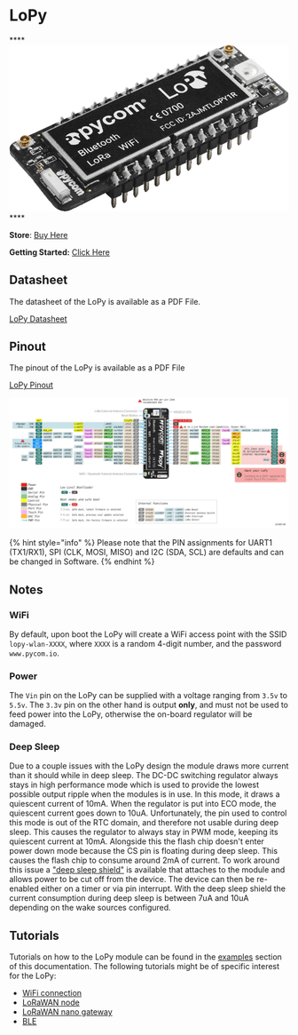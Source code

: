 # LoPy

\*\*\*\*![](../../.gitbook/assets/assets-lil0igdl11z7jos_jpx-lkn7scqkkkb6tqb3uyo-lkn80ythqnrgah01r2m-lopy-1.png) ****

**Store**: [Buy Here](https://pycom.io/product/lopy)

**Getting Started:** [Click Here](../../gettingstarted/connection/lopy.md)

## Datasheet

The datasheet of the LoPy is available as a PDF File.

[LoPy Datasheet](../../.gitbook/assets/lopy-specsheet.pdf)
## Pinout

The pinout of the LoPy is available as a PDF File

[LoPy Pinout](../../.gitbook/assets/lopy-pinout.pdf)

![](../../.gitbook/assets/lopy-pinout.png)

{% hint style="info" %}
Please note that the PIN assignments for UART1 \(TX1/RX1\), SPI \(CLK, MOSI, MISO\) and I2C \(SDA, SCL\) are defaults and can be changed in Software.
{% endhint %}

## Notes

### WiFi

By default, upon boot the LoPy will create a WiFi access point with the SSID `lopy-wlan-XXXX`, where `XXXX` is a random 4-digit number, and the password `www.pycom.io`.

### Power

The `Vin` pin on the LoPy can be supplied with a voltage ranging from `3.5v` to `5.5v`. The `3.3v` pin on the other hand is output **only**, and must not be used to feed power into the LoPy, otherwise the on-board regulator will be damaged.

### Deep Sleep

Due to a couple issues with the LoPy design the module draws more current than it should while in deep sleep. The DC-DC switching regulator always stays in high performance mode which is used to provide the lowest possible output ripple when the modules is in use. In this mode, it draws a quiescent current of 10mA. When the regulator is put into ECO mode, the quiescent current goes down to 10uA. Unfortunately, the pin used to control this mode is out of the RTC domain, and therefore not usable during deep sleep. This causes the regulator to always stay in PWM mode, keeping its quiescent current at 10mA. Alongside this the flash chip doesn't enter power down mode because the CS pin is floating during deep sleep. This causes the flash chip to consume around 2mA of current. To work around this issue a ["deep sleep shield"](../boards/deepsleep/) is available that attaches to the module and allows power to be cut off from the device. The device can then be re-enabled either on a timer or via pin interrupt. With the deep sleep shield the current consumption during deep sleep is between 7uA and 10uA depending on the wake sources configured.

## Tutorials

Tutorials on how to the LoPy module can be found in the [examples](../../tutorials/introduction.md) section of this documentation. The following tutorials might be of specific interest for the LoPy:

* [WiFi connection](../../tutorials/all/wlan.md)
* [LoRaWAN node](../../tutorials/lora/lorawan-abp.md)
* [LoRaWAN nano gateway](../../tutorials/lora/lorawan-nano-gateway.md)
* [BLE](../../tutorials/all/ble.md)

